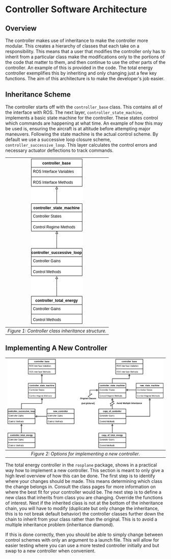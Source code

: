 # Controller Software Architecture

## Overview

The controller makes use of inheritance to make the controller more modular.
This creates a hierarchy of classes that each take on a responsibility.
This means that a user that modifies the controller only has to inherit from a particular class make the modifications only to the portions of the code that matter to them, and then continue to use the other parts of the controller.
An example of this is provided in the code.
The total energy controller exemplifies this by inheriting and only changing just a few key functions.
The aim of this architecture is to make the developer's job easier.

## Inheritance Scheme

The controller starts off with the `controller_base` class.
This contains all of the interface with ROS.
The next layer, `controller_state_machine`, implements a basic state machine for the controller.
These states control which commands are happening at what time.
An example of how this may be used is, ensuring the aircraft is at altitude before attempting major maneuvers.
Following the state machine is the actual control scheme.
By default we use a successive loop closure scheme, `controller_successive_loop`.
This layer calculates the control errors and necessary actuator deflections to track commands.

<center>

| ![Diagram of Controller Inheritance](../../assets/Controller_classes.png "Controller Class Inheritance") |
|:--:|
|*Figure 1: Controller class inheritance structure.*|

</center>

## Implementing A New Controller 

| ![Diagram of Controller Implementation](../../assets/Implementing_new_controller.png "Options for Implementing New Controller") |
|:--:|
|*Figure 2: Options for implementing a new controller.*|

The total energy controller in the `rosplane` package, shows in a practical way how to implement a new controller.
This section is meant to only give a high level overview of how this can be done.
The first step is to identify where your changes should be made.
This means determining which class the change belongs in.
Consult the class pages for more information on where the best fit for your controller would be.
The next step is to define a new class that inherits from class you are changing.
Override the functions of interest.
Next if the inherited class is not at the bottom of the inheritance chain, you will have to modify (duplicate but only change the inheritance, this is to not break default behavior) the controller classes further down the chain to inherit from your class rather than the original.
This is to avoid a multiple inheritance problem (inheritance diamond).

<!-- TODO: add screenshots of where to make changes. -->

If this is done correctly, then you should be able to simply change between control schemes with only an argument to a launch file.
This will allow for easier testing where you can use a more tested controller initially and but swap to a new controller when convenient.

